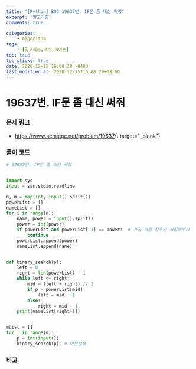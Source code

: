 ```yaml
---
title: "[Python] BOJ 19637번. IF문 좀 대신 써줘"
excerpt: '알고리즘'
comments: true

categories:
    - Algorithm
tags:
    - [알고리즘,백준,파이썬]
toc: true
toc_sticky: true
date: 2020-12-15 16:08:29 -0400
last_modified_at: 2020-12-15T16:08:29+08:00
---
```


# 19637번. IF문 좀 대신 써줘

### 문제 링크
- <https://www.acmicpc.net/problem/19637>{: target="\_blank"}

### 풀이 코드

```python
# 19637번. IF문 좀 대신 써줘


import sys
input = sys.stdin.readline

n, m = map(int, input().split())
powerList = []
nameList = []
for i in range(n):
    name, power = input().split()
    power = int(power)
    if powerList and powerList[-1] == power:  # 가장 처음 칭호만 저장해주기 위해
        continue
    powerList.append(power)
    nameList.append(name)


def binary_search(p):
    left = 0
    right = len(powerList) - 1
    while left <= right:
        mid = (left + right) // 2
        if p > powerList[mid]:
            left = mid + 1
        else:
            right = mid - 1
    print(nameList[right+1])


mList = []
for _ in range(m):
    p = int(input())
    binary_search(p)  # 이분탐색
```

### 비고